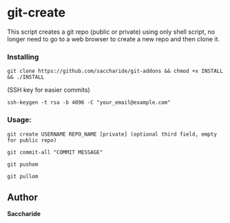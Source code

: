 # git-create

This script creates a git repo (public or private) using only shell script, no longer need to go to a web browser to create a new repo and then clone it.

### Installing

```
git clone https://github.com/saccharide/git-addons && chmod +x INSTALL && ./INSTALL
```
(SSH key for easier commits)
```
ssh-keygen -t rsa -b 4096 -C "your_email@example.com"
```
### Usage:
```
git create USERNAME REPO_NAME [private] (optional third field, empty for public repo)

git commit-all "COMMIT MESSAGE"

git pushom

git pullom
```

## Author
**Saccharide**
